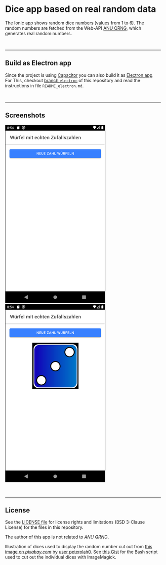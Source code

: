 # Dice app based on real random data #

The Ionic app shows random dice numbers (values from 1 to 6).
The random numbers are fetched from the Web-API [ANU QRNG](https://qrng.anu.edu.au/contact/api-documentation/),
which generates real random numbers.

<br>

----

## Build as Electron app ##

Since the project is using [Capacitor](https://capacitorjs.com/) you can also build it as [Electron app](https://www.electronjs.org/).
For This, checkout [branch `electron`](https://github.com/MDecker-MobileComputing/Ionic_Wuerfel/tree/electron) of this repository and read the instructions in file `README_electron.md`.

<br>

----

## Screenshots ##

![Screenshot 1](screenshot_1.png)  ![Screenshot 2](screenshot_2.png)

<br>

----

## License ##

See the [LICENSE file](LICENSE.md) for license rights and limitations (BSD 3-Clause License) for the files in this repository.

The author of this app is not related to *ANU QRNG*.

Illustration of dices used to display the random number cut out from [this image on *pixabay.com*](https://pixabay.com/de/illustrations/spiel-w%C3%BCrfel-dominospiel-1905965/) by [user peterolah0](https://pixabay.com/de/users/peterolah0-904688/). See [this Gist](https://gist.github.com/MDecker-MobileComputing/6ac576c3a512d2d462920b8e182beaa6) for the Bash script used to cut out the individual dices with ImageMagick.
